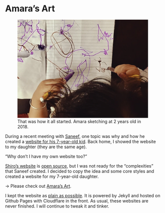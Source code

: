 # Amara’s Art

<figure>
	<a href="https://amara.oinam.art"><img src="/static/2024/amara-art-hello-world.webp" alt="Amara’s Art"></a>
	<figcaption>
		That was how it all started. Amara sketching at 2 years old in 2018.
	</figcaption>
</figure>

During a recent meeting with [Saneef](https://saneef.com), one topic was why and how he created a [website for his 7-year-old kid](https://saneef.com/blog/website-for-my-7-year-old-kids-drawings/). Back home, I showed the website to my daughter (they are the same age).

“Why don’t I have my own website too?”

[Shiro’s website](https://shiro.ws) is [open source](https://github.com/saneef/shiro.ws), but I was not ready for the “complexities” that Saneef created. I decided to copy the idea and some core styles and created a website for my 7-year-old daughter.

→ Please check out [Amara’s Art](https://amara.oinam.art).

I kept the website as [plain as possible](https://github.com/oinam/amara.oinam.art). It is powered by Jekyll and hosted on Github Pages with Cloudflare in the front. As usual, these websites are never finished. I will continue to tweak it and tinker.